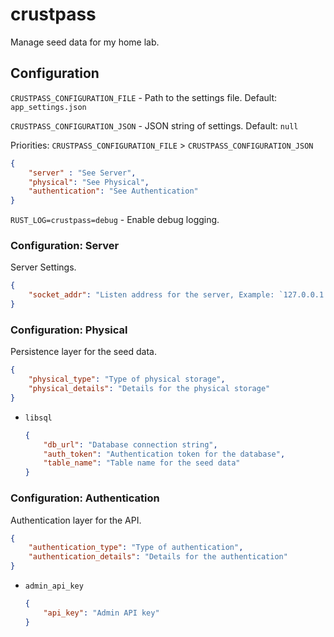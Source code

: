 # crustpass

Manage seed data for my home lab.

## Configuration

`CRUSTPASS_CONFIGURATION_FILE` - Path to the settings file. Default: `app_settings.json`

`CRUSTPASS_CONFIGURATION_JSON` - JSON string of settings. Default: `null`

Priorities: `CRUSTPASS_CONFIGURATION_FILE` > `CRUSTPASS_CONFIGURATION_JSON`

```json
{
    "server" : "See Server",
    "physical": "See Physical",
    "authentication": "See Authentication"
}
```

`RUST_LOG=crustpass=debug` - Enable debug logging.

### Configuration: Server

Server Settings.

```json
{
    "socket_addr": "Listen address for the server, Example: `127.0.0.1:8080`",
}
```

### Configuration: Physical

Persistence layer for the seed data.

```json
{
    "physical_type": "Type of physical storage",
    "physical_details": "Details for the physical storage"
}
```

- `libsql`

    ```json
    {
        "db_url": "Database connection string",
        "auth_token": "Authentication token for the database",
        "table_name": "Table name for the seed data"
    }
    ```

### Configuration: Authentication

Authentication layer for the API.

```json
{
    "authentication_type": "Type of authentication",
    "authentication_details": "Details for the authentication"
}
```

- `admin_api_key`

    ```json
    {
        "api_key": "Admin API key"
    }
    ```
